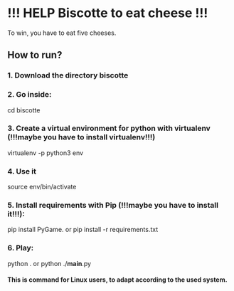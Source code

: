 # !!! HELP Biscotte to eat cheese !!!
To win, you have to eat five cheeses. 

## How to run?

### 1. Download the directory biscotte

### 2. Go inside:
cd biscotte

### 3. Create a virtual environment for python with virtualenv (!!!maybe you have to install virtualenv!!!)
virtualenv -p python3 env

### 4. Use it
source env/bin/activate

### 5. Install requirements with Pip (!!!maybe you have to install it!!!):
pip install PyGame.
or
pip install -r requirements.txt

### 6. Play:
python .
or
python ./__main__.py


#### This is command for Linux users, to adapt according to the used system.